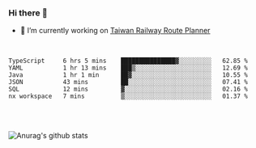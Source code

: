### Hi there 👋

- 🔭 I’m currently working on [Taiwan Railway Route Planner](https://github.com/Taiwan-Railway-Route-Planner)

<br/>

<!--START_SECTION:waka-->

```text
TypeScript     6 hrs 5 mins    ███████████████▓░░░░░░░░░   62.85 %
YAML           1 hr 13 mins    ███▒░░░░░░░░░░░░░░░░░░░░░   12.69 %
Java           1 hr 1 min      ██▓░░░░░░░░░░░░░░░░░░░░░░   10.55 %
JSON           43 mins         ██░░░░░░░░░░░░░░░░░░░░░░░   07.41 %
SQL            12 mins         ▓░░░░░░░░░░░░░░░░░░░░░░░░   02.16 %
nx workspace   7 mins          ▒░░░░░░░░░░░░░░░░░░░░░░░░   01.37 %
```

<!--END_SECTION:waka-->

<br/>
<br/>

![Anurag's github stats](https://github-readme-stats.vercel.app/api?username=DepickereSven&show_icons=true&theme=tokyonight)



<!--
**DepickereSven/DepickereSven** is a ✨ _special_ ✨ repository because its `README.md` (this file) appears on your GitHub profile.

Here are some ideas to get you started:

- 🔭 I’m currently working on ...
- 🌱 I’m currently learning ...
- 👯 I’m looking to collaborate on ...
- 🤔 I’m looking for help with ...
- 💬 Ask me about ...
- 📫 How to reach me: ...
- 😄 Pronouns: ...
- ⚡ Fun fact: ...
-->
